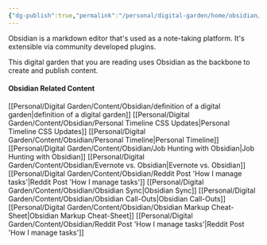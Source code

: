 ```yaml
---
{"dg-publish":true,"permalink":"/personal/digital-garden/home/obsidian/","created":"2023-11-18T18:14:42.267-05:00"}
---
```


Obsidian is a markdown editor that's used as a note-taking platform. It's extensible via community developed plugins. 

This digital garden that you are reading uses Obsidian as the backbone to create and publish content. 

#### Obsidian Related Content
[[Personal/Digital Garden/Content/Obsidian/definition of a digital garden\|definition of a digital garden]]
[[Personal/Digital Garden/Content/Obsidian/Personal Timeline CSS Updates\|Personal Timeline CSS Updates]]
[[Personal/Digital Garden/Content/Obsidian/Personal Timeline\|Personal Timeline]]
[[Personal/Digital Garden/Content/Obsidian/Job Hunting with Obsidian\|Job Hunting with Obsidian]]
[[Personal/Digital Garden/Content/Obsidian/Evernote vs. Obsidian\|Evernote vs. Obsidian]]
[[Personal/Digital Garden/Content/Obsidian/Reddit Post 'How I manage tasks'\|Reddit Post 'How I manage tasks']]
[[Personal/Digital Garden/Content/Obsidian/Obsidian Sync\|Obsidian Sync]]
[[Personal/Digital Garden/Content/Obsidian/Obsidian Call-Outs\|Obsidian Call-Outs]]
[[Personal/Digital Garden/Content/Obsidian/Obsidian Markup Cheat-Sheet\|Obsidian Markup Cheat-Sheet]]
[[Personal/Digital Garden/Content/Obsidian/Reddit Post 'How I manage tasks'\|Reddit Post 'How I manage tasks']]

